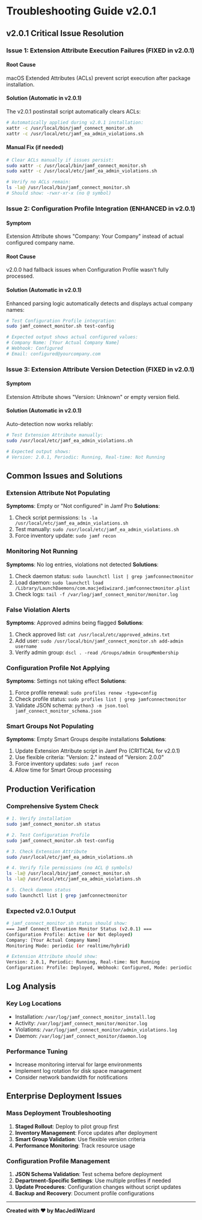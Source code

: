 # Troubleshooting Guide v2.0.1

## v2.0.1 Critical Issue Resolution

### **Issue 1: Extension Attribute Execution Failures (FIXED in v2.0.1)**

#### **Root Cause**
macOS Extended Attributes (ACLs) prevent script execution after package installation.

#### **Solution (Automatic in v2.0.1)**
The v2.0.1 postinstall script automatically clears ACLs:
```bash
# Automatically applied during v2.0.1 installation:
xattr -c /usr/local/bin/jamf_connect_monitor.sh
xattr -c /usr/local/etc/jamf_ea_admin_violations.sh
```

#### **Manual Fix (if needed)**
```bash
# Clear ACLs manually if issues persist:
sudo xattr -c /usr/local/bin/jamf_connect_monitor.sh
sudo xattr -c /usr/local/etc/jamf_ea_admin_violations.sh

# Verify no ACLs remain:
ls -la@ /usr/local/bin/jamf_connect_monitor.sh
# Should show: -rwxr-xr-x (no @ symbol)
```

### **Issue 2: Configuration Profile Integration (ENHANCED in v2.0.1)**

#### **Symptom**
Extension Attribute shows "Company: Your Company" instead of actual configured company name.

#### **Root Cause**
v2.0.0 had fallback issues when Configuration Profile wasn't fully processed.

#### **Solution (Automatic in v2.0.1)**
Enhanced parsing logic automatically detects and displays actual company names:
```bash
# Test Configuration Profile integration:
sudo jamf_connect_monitor.sh test-config

# Expected output shows actual configured values:
# Company Name: [Your Actual Company Name]
# Webhook: Configured
# Email: configured@yourcompany.com
```

### **Issue 3: Extension Attribute Version Detection (FIXED in v2.0.1)**

#### **Symptom**
Extension Attribute shows "Version: Unknown" or empty version field.

#### **Solution (Automatic in v2.0.1)**
Auto-detection now works reliably:
```bash
# Test Extension Attribute manually:
sudo /usr/local/etc/jamf_ea_admin_violations.sh

# Expected output shows:
# Version: 2.0.1, Periodic: Running, Real-time: Not Running
```

## Common Issues and Solutions

### Extension Attribute Not Populating
**Symptoms**: Empty or "Not configured" in Jamf Pro
**Solutions**:
1. Check script permissions: `ls -la /usr/local/etc/jamf_ea_admin_violations.sh`
2. Test manually: `sudo /usr/local/etc/jamf_ea_admin_violations.sh`
3. Force inventory update: `sudo jamf recon`

### Monitoring Not Running
**Symptoms**: No log entries, violations not detected
**Solutions**:
1. Check daemon status: `sudo launchctl list | grep jamfconnectmonitor`
2. Load daemon: `sudo launchctl load /Library/LaunchDaemons/com.macjediwizard.jamfconnectmonitor.plist`
3. Check logs: `tail -f /var/log/jamf_connect_monitor/monitor.log`

### False Violation Alerts
**Symptoms**: Approved admins being flagged
**Solutions**:
1. Check approved list: `cat /usr/local/etc/approved_admins.txt`
2. Add user: `sudo /usr/local/bin/jamf_connect_monitor.sh add-admin username`
3. Verify admin group: `dscl . -read /Groups/admin GroupMembership`

### Configuration Profile Not Applying
**Symptoms**: Settings not taking effect
**Solutions**:
1. Force profile renewal: `sudo profiles renew -type=config`
2. Check profile status: `sudo profiles list | grep jamfconnectmonitor`
3. Validate JSON schema: `python3 -m json.tool jamf_connect_monitor_schema.json`

### Smart Groups Not Populating
**Symptoms**: Empty Smart Groups despite installations
**Solutions**:
1. Update Extension Attribute script in Jamf Pro (CRITICAL for v2.0.1)
2. Use flexible criteria: "Version: 2." instead of "Version: 2.0.0"
3. Force inventory updates: `sudo jamf recon`
4. Allow time for Smart Group processing

## Production Verification

### Comprehensive System Check
```bash
# 1. Verify installation
sudo jamf_connect_monitor.sh status

# 2. Test Configuration Profile
sudo jamf_connect_monitor.sh test-config

# 3. Check Extension Attribute
sudo /usr/local/etc/jamf_ea_admin_violations.sh

# 4. Verify file permissions (no ACL @ symbols)
ls -la@ /usr/local/bin/jamf_connect_monitor.sh
ls -la@ /usr/local/etc/jamf_ea_admin_violations.sh

# 5. Check daemon status
sudo launchctl list | grep jamfconnectmonitor
```

### Expected v2.0.1 Output
```bash
# jamf_connect_monitor.sh status should show:
=== Jamf Connect Elevation Monitor Status (v2.0.1) ===
Configuration Profile: Active (or Not deployed)
Company: [Your Actual Company Name]
Monitoring Mode: periodic (or realtime/hybrid)

# Extension Attribute should show:
Version: 2.0.1, Periodic: Running, Real-time: Not Running
Configuration: Profile: Deployed, Webhook: Configured, Mode: periodic
```

## Log Analysis

### Key Log Locations
- Installation: `/var/log/jamf_connect_monitor_install.log`
- Activity: `/var/log/jamf_connect_monitor/monitor.log`
- Violations: `/var/log/jamf_connect_monitor/admin_violations.log`
- Daemon: `/var/log/jamf_connect_monitor/daemon.log`

### Performance Tuning
- Increase monitoring interval for large environments
- Implement log rotation for disk space management
- Consider network bandwidth for notifications

## Enterprise Deployment Issues

### Mass Deployment Troubleshooting
1. **Staged Rollout**: Deploy to pilot group first
2. **Inventory Management**: Force updates after deployment
3. **Smart Group Validation**: Use flexible version criteria
4. **Performance Monitoring**: Track resource usage

### Configuration Profile Management
1. **JSON Schema Validation**: Test schema before deployment
2. **Department-Specific Settings**: Use multiple profiles if needed
3. **Update Procedures**: Configuration changes without script updates
4. **Backup and Recovery**: Document profile configurations

---

**Created with ❤️ by MacJediWizard**